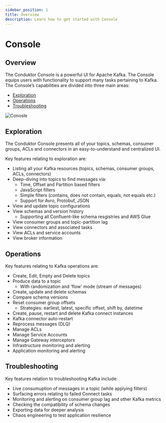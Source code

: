 ```yaml
---
sidebar_position: 1
title: Overview
description: Learn how to get started with Console
---
```


# Console

## Overview

The Conduktor Console is a powerful UI for Apache Kafka. The Console equips users with functionality to support many tasks pertaining to Kafka. The Console’s capabilities are divided into three main areas:
 - [Exploration](#exploration)
 - [Operations](#operations)
 - [Troubleshooting](#troubleshooting)

![Conosle](/img/console/console-overview.png)

## Exploration

The Conduktor Console presents all of your topics, schemas, consumer groups, ACLs and connectors in an easy-to-understand and centralized UI. 

Key features relating to exploration are:
 - Listing all your Kafka resources (topics, schemas, consumer groups, ACLs, connectors)
 - Deep-diving into topics to find messages via:
    - Time, Offset and Partition based filters
    - JavaScript filters
    - Simple filters (contains, does not contain, equals, not equals etc.)
    - Support for Avro, Protobuf, JSON
 - View and update topic configurations
 - View schemas and version history
    - Supporting all Confluent-like schema resgistries and AWS Glue
 - View consumer groups and topic-partition lag
 - View connectors and associated tasks
 - View ACLs and service accounts
 - View broker information

## Operations

Key features relating to Kafka operations are:
 - Create, Edit, Empty and Delete topics
 - Produce data to a topic
    - With randomization and 'flow' mode (stream of messages)
 - Create, update and delete schemas
 - Compare schema versions
 - Reset consumer group offsets
    - Strategies: earliest, latest, specific offset, shift by, datetime
 - Create, pause, restart and delete Kafka connect instances
 - Kafka connector auto-restart
 - Reprocess messages (DLQ)
 - Manage ACLs
 - Manage Service Accounts
 - Manage Gateway interceptors
 - Infrastructure monitoring and alerting
 - Application monitoring and alerting

## Troubleshooting

Key features relation to troubleshooting Kafka include:
 - Live consumuption of messages in a topic (while applying filters)
 - Surfacing errors relating to failed Connect tasks
 - Monitoring and alerting on consumer group lag and other Kafka metrics
 - Checking the compatibility of schema changes
 - Exporting data for deeper analysis
 - Chaos engineering to test application resilience

 

